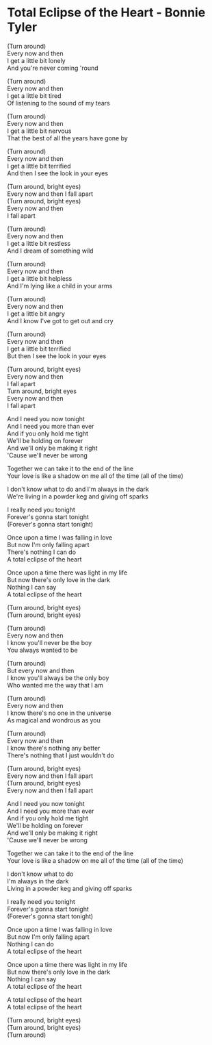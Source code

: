 # Total Eclipse of the Heart - Bonnie Tyler

(Turn around)\
Every now and then\
I get a little bit lonely\
And you're never coming 'round

(Turn around)\
Every now and then\
I get a little bit tired\
Of listening to the sound of my tears

(Turn around)\
Every now and then\
I get a little bit nervous\
That the best of all the years have gone by

(Turn around)\
Every now and then\
I get a little bit terrified\
And then I see the look in your eyes

(Turn around, bright eyes)\
Every now and then I fall apart\
(Turn around, bright eyes)\
Every now and then\
I fall apart

(Turn around)\
Every now and then\
I get a little bit restless\
And I dream of something wild

(Turn around)\
Every now and then\
I get a little bit helpless\
And I'm lying like a child in your arms

(Turn around)\
Every now and then\
I get a little bit angry\
And I know I've got to get out and cry

(Turn around)\
Every now and then\
I get a little bit terrified\
But then I see the look in your eyes

(Turn around, bright eyes)\
Every now and then\
I fall apart\
Turn around, bright eyes\
Every now and then\
I fall apart

And I need you now tonight\
And I need you more than ever\
And if you only hold me tight\
We'll be holding on forever\
And we'll only be making it right\
'Cause we'll never be wrong

Together we can take it to the end of the line\
Your love is like a shadow on me all of the time (all of the time)

I don't know what to do and I'm always in the dark\
We're living in a powder keg and giving off sparks

I really need you tonight\
Forever's gonna start tonight\
(Forever's gonna start tonight)

Once upon a time I was falling in love\
But now I'm only falling apart\
There's nothing I can do\
A total eclipse of the heart

Once upon a time there was light in my life\
But now there's only love in the dark\
Nothing I can say\
A total eclipse of the heart

(Turn around, bright eyes)\
(Turn around, bright eyes)

(Turn around)\
Every now and then\
I know you'll never be the boy\
You always wanted to be

(Turn around)\
But every now and then\
I know you'll always be the only boy\
Who wanted me the way that I am

(Turn around)\
Every now and then\
I know there's no one in the universe\
As magical and wondrous as you

(Turn around)\
Every now and then\
I know there's nothing any better\
There's nothing that I just wouldn't do

(Turn around, bright eyes)\
Every now and then I fall apart\
(Turn around, bright eyes)\
Every now and then I fall apart

And I need you now tonight\
And I need you more than ever\
And if you only hold me tight\
We'll be holding on forever\
And we'll only be making it right\
'Cause we'll never be wrong

Together we can take it to the end of the line\
Your love is like a shadow on me all of the time (all of the time)

I don't know what to do\
I'm always in the dark\
Living in a powder keg and giving off sparks

I really need you tonight\
Forever's gonna start tonight\
(Forever's gonna start tonight)

Once upon a time I was falling in love\
But now I'm only falling apart\
Nothing I can do\
A total eclipse of the heart

Once upon a time there was light in my life\
But now there's only love in the dark\
Nothing I can say\
A total eclipse of the heart

A total eclipse of the heart\
A total eclipse of the heart

(Turn around, bright eyes)\
(Turn around, bright eyes)\
(Turn around)